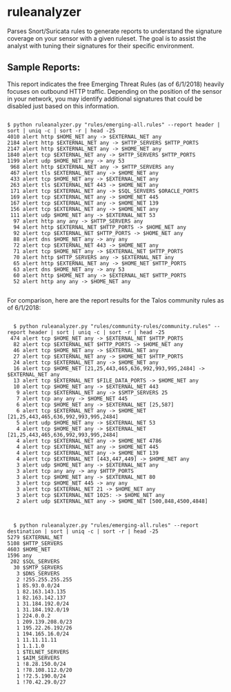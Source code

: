 # ruleanalyzer
Parses Snort/Suricata rules to generate reports to understand the signature coverage on your sensor with a given ruleset.  The goal is to assist the analyst with tuning their signatures for their specific environment.

<h2>Sample Reports:</h2>
This report indicates the free Emerging Threat Rules (as of 6/1/2018) heavily focuses on outbound HTTP traffic.  Depending on the position of the sensor in your network, you may identify additional signatures that could be disabled just based on this information.
<pre><code>
$ python ruleanalyzer.py "rules/emerging-all.rules" --report header | sort | uniq -c | sort -r | head -25
4010 alert http $HOME_NET any -> $EXTERNAL_NET any 
2184 alert http $EXTERNAL_NET any -> $HTTP_SERVERS $HTTP_PORTS 
2147 alert http $EXTERNAL_NET any -> $HOME_NET any 
1840 alert tcp $EXTERNAL_NET any -> $HTTP_SERVERS $HTTP_PORTS 
1199 alert udp $HOME_NET any -> any 53 
 968 alert http $EXTERNAL_NET any -> $HTTP_SERVERS any 
 467 alert tls $EXTERNAL_NET any -> $HOME_NET any 
 433 alert tcp $HOME_NET any -> $EXTERNAL_NET any 
 263 alert tls $EXTERNAL_NET 443 -> $HOME_NET any 
 171 alert tcp $EXTERNAL_NET any -> $SQL_SERVERS $ORACLE_PORTS 
 169 alert tcp $EXTERNAL_NET any -> $HOME_NET 445 
 167 alert tcp $EXTERNAL_NET any -> $HOME_NET 139 
 156 alert tcp $EXTERNAL_NET any -> $HOME_NET any 
 111 alert udp $HOME_NET any -> $EXTERNAL_NET 53 
  97 alert http any any -> $HTTP_SERVERS any 
  94 alert http $EXTERNAL_NET $HTTP_PORTS -> $HOME_NET any 
  92 alert tcp $EXTERNAL_NET $HTTP_PORTS -> $HOME_NET any 
  88 alert dns $HOME_NET any -> any any 
  72 alert tcp $EXTERNAL_NET 443 -> $HOME_NET any 
  71 alert tcp $HOME_NET any -> $EXTERNAL_NET $HTTP_PORTS 
  70 alert http $HTTP_SERVERS any -> $EXTERNAL_NET any 
  65 alert http $EXTERNAL_NET any -> $HOME_NET $HTTP_PORTS 
  63 alert dns $HOME_NET any -> any 53 
  60 alert http $HOME_NET any -> $EXTERNAL_NET $HTTP_PORTS 
  52 alert http any any -> $HOME_NET any
  </code></pre>
  
For comparison, here are the report results for the Talos community rules as of 6/1/2018:
  <pre><code>
  $ python ruleanalyzer.py "rules/community-rules/community.rules" --report header | sort | uniq -c | sort -r | head -25
 474 alert tcp $HOME_NET any -> $EXTERNAL_NET $HTTP_PORTS 
  82 alert tcp $EXTERNAL_NET $HTTP_PORTS -> $HOME_NET any 
  46 alert tcp $HOME_NET any -> $EXTERNAL_NET any 
  27 alert tcp $EXTERNAL_NET any -> $HOME_NET $HTTP_PORTS 
  24 alert tcp $EXTERNAL_NET any -> $HOME_NET any 
  16 alert tcp $HOME_NET [21,25,443,465,636,992,993,995,2484] -> $EXTERNAL_NET any 
  13 alert tcp $EXTERNAL_NET $FILE_DATA_PORTS -> $HOME_NET any 
  10 alert tcp $HOME_NET any -> $EXTERNAL_NET 443 
   9 alert tcp $EXTERNAL_NET any -> $SMTP_SERVERS 25 
   7 alert tcp any any -> $HOME_NET 445 
   6 alert tcp $HOME_NET any -> $EXTERNAL_NET [25,587] 
   6 alert tcp $EXTERNAL_NET any -> $HOME_NET [21,25,443,465,636,992,993,995,2484] 
   5 alert udp $HOME_NET any -> $EXTERNAL_NET 53 
   4 alert tcp $HOME_NET any -> $EXTERNAL_NET [21,25,443,465,636,992,993,995,2484] 
   4 alert tcp $EXTERNAL_NET any -> $HOME_NET 4786 
   4 alert tcp $EXTERNAL_NET any -> $HOME_NET 445 
   4 alert tcp $EXTERNAL_NET any -> $HOME_NET 139 
   4 alert tcp $EXTERNAL_NET [443,447,449] -> $HOME_NET any 
   3 alert udp $HOME_NET any -> $EXTERNAL_NET any 
   3 alert tcp any any -> any $HTTP_PORTS 
   3 alert tcp $HOME_NET any -> $EXTERNAL_NET 80 
   3 alert tcp $HOME_NET 445 -> any any 
   3 alert tcp $EXTERNAL_NET 21 -> $HOME_NET any 
   3 alert tcp $EXTERNAL_NET 1025: -> $HOME_NET any 
   2 alert udp $EXTERNAL_NET any -> $HOME_NET [500,848,4500,4848]
   </code></pre>
  
  <pre><code>
  $ python ruleanalyzer.py "rules/emerging-all.rules" --report destination | sort | uniq -c | sort -r | head -25
5279 $EXTERNAL_NET
5108 $HTTP_SERVERS
4603 $HOME_NET
1596 any
 202 $SQL_SERVERS
  30 $SMTP_SERVERS
   3 $DNS_SERVERS
   2 !255.255.255.255
   1 85.93.0.0/24
   1 82.163.143.135
   1 82.163.142.137
   1 31.184.192.0/24
   1 31.184.192.0/19
   1 224.0.0.2
   1 209.139.208.0/23
   1 195.22.26.192/26
   1 194.165.16.0/24
   1 11.11.11.11
   1 1.1.1.0
   1 $TELNET_SERVERS
   1 $AIM_SERVERS
   1 !8.28.150.0/24
   1 !78.108.112.0/20
   1 !72.5.190.0/24
   1 !70.42.29.0/27
  </code></pre>
